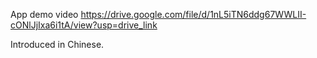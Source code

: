 App demo video https://drive.google.com/file/d/1nL5iTN6ddg67WWLII-cONlJjIxa6i1tA/view?usp=drive_link

Introduced in Chinese.
